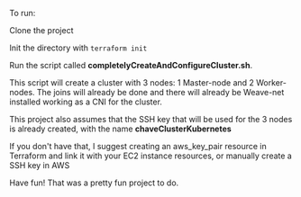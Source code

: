 To run:

Clone the project

Init the directory with `terraform init`

Run the script called **completelyCreateAndConfigureCluster.sh**. 

This script will create a cluster with 3 nodes: 1 Master-node and 2 Worker-nodes. The joins will already be done and there will already be Weave-net installed working as a CNI for the cluster.

This project also assumes that the SSH key that will be used for the 3 nodes is already created, with the name **chaveClusterKubernetes**

If you don't have that, I suggest creating an aws_key_pair resource in Terraform and link it with your EC2 instance resources, or manually create a SSH key in AWS

Have fun! That was a pretty fun project to do.

